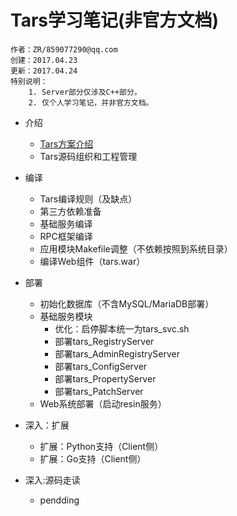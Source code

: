 # Tars学习笔记(非官方文档)

	作者：ZR/859077290@qq.com
	创建：2017.04.23
	更新：2017.04.24
	特别说明：
		1. Server部分仅涉及C++部分。
		2. 仅个人学习笔记，并非官方文档。

- 介绍
	- [Tars方案介绍](tars_intro.md)
	- Tars源码组织和工程管理
	
- 编译
	- Tars编译规则（及缺点）
	- 第三方依赖准备
	- 基础服务编译
	- RPC框架编译
	- 应用模块Makefile调整（不依赖按照到系统目录）
	- 编译Web组件（tars.war）
	
- 部署
	- 初始化数据库（不含MySQL/MariaDB部署）
	- 基础服务模块
		- 优化：启停脚本统一为tars_svc.sh
		- 部署tars_RegistryServer
		- 部署tars_AdminRegistryServer
		- 部署tars_ConfigServer
		- 部署tars_PropertyServer
		- 部署tars_PatchServer
	- Web系统部署（启动resin服务）

- 深入：扩展
	- 扩展：Python支持（Client侧）
	- 扩展：Go支持（Client侧）

- 深入:源码走读
	- pendding